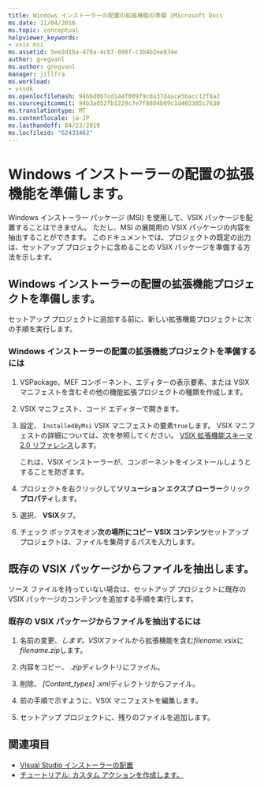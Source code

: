 ```yaml
---
title: Windows インストーラーの配置の拡張機能の準備 |Microsoft Docs
ms.date: 11/04/2016
ms.topic: conceptual
helpviewer_keywords:
- vsix msi
ms.assetid: 5ee2d1ba-478a-4cb7-898f-c3b4b2ee834e
author: gregvanl
ms.author: gregvanl
manager: jillfra
ms.workload:
- vssdk
ms.openlocfilehash: 9466d067cd144f009f9c0a37d4ace5bacc12f8a2
ms.sourcegitcommit: 94b3a052fb1229c7e7f8804b09c1d403385c7630
ms.translationtype: MT
ms.contentlocale: ja-JP
ms.lasthandoff: 04/23/2019
ms.locfileid: "62433462"
---
```

# <a name="prepare-extensions-for-windows-installer-deployment"></a>Windows インストーラーの配置の拡張機能を準備します。
Windows インストーラー パッケージ (MSI) を使用して、VSIX パッケージを配置することはできません。 ただし、MSI の展開用の VSIX パッケージの内容を抽出することができます。 このドキュメントでは、プロジェクトの既定の出力は、セットアップ プロジェクトに含めることの VSIX パッケージを準備する方法を示します。

## <a name="prepare-an-extension-project-for-windows-installer-deployment"></a>Windows インストーラーの配置の拡張機能プロジェクトを準備します。
 セットアップ プロジェクトに追加する前に、新しい拡張機能プロジェクトに次の手順を実行します。

### <a name="to-prepare-an-extension-project-for-windows-installer-deployment"></a>Windows インストーラーの配置の拡張機能プロジェクトを準備するには

1. VSPackage、MEF コンポーネント、エディターの表示要素、または VSIX マニフェストを含むその他の機能拡張プロジェクトの種類を作成します。

2. VSIX マニフェスト、コード エディターで開きます。

3. 設定、 `InstalledByMsi` VSIX マニフェストの要素`true`します。 VSIX マニフェストの詳細については、次を参照してください。 [VSIX 拡張機能スキーマ 2.0 リファレンス](../extensibility/vsix-extension-schema-2-0-reference.md)します。

     これは、VSIX インストーラーが、コンポーネントをインストールしようとすることを防ぎます。

4. プロジェクトを右クリックして**ソリューション エクスプ ローラー**クリック**プロパティ**します。

5. 選択、 **VSIX**タブ。

6. チェック ボックスをオン**次の場所にコピー VSIX コンテンツ**セットアップ プロジェクトは、ファイルを集荷するパスを入力します。

## <a name="extract-files-from-an-existing-vsix-package"></a>既存の VSIX パッケージからファイルを抽出します。
 ソース ファイルを持っていない場合は、セットアップ プロジェクトに既存の VSIX パッケージのコンテンツを追加する手順を実行します。

### <a name="to-extract-files-from-an-existing-vsix-package"></a>既存の VSIX パッケージからファイルを抽出するには

1. 名前の変更、*します。VSIX*ファイルから拡張機能を含む*filename.vsix*に*filename.zip*します。

2. 内容をコピー、 *.zip*ディレクトリにファイル。

3. 削除、 *[Content_types] .xml*ディレクトリからファイル。

4. 前の手順で示すように、VSIX マニフェストを編集します。

5. セットアップ プロジェクトに、残りのファイルを追加します。

## <a name="see-also"></a>関連項目
- [Visual Studio インストーラーの配置](https://msdn.microsoft.com/library/121be21b-b916-43e2-8f10-8b080516d2a0)
- [チュートリアル: カスタム アクションを作成します。](/previous-versions/visualstudio/visual-studio-2010/d9k65z2d(v=vs.100))